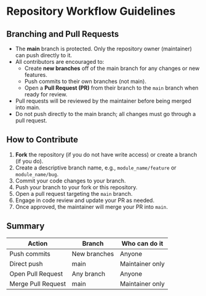 # Repository Workflow Guidelines


## Branching and Pull Requests

- The **main** branch is protected. Only the repository owner (maintainer) can push directly to it.
- All contributors are encouraged to:
  - Create **new branches** off of the main branch for any changes or new features.
  - Push commits to their own branches (not main).
  - Open a **Pull Request (PR)** from their branch to the `main` branch when ready for review.
- Pull requests will be reviewed by the maintainer before being merged into main.
- Do not push directly to the main branch; all changes must go through a pull request.

## How to Contribute

1. **Fork** the repository (if you do not have write access) or create a branch (if you do).
2. Create a descriptive branch name, e.g., `module_name/feature` or `module_name/bug`.
3. Commit your code changes to your branch.
4. Push your branch to your fork or this repository.
5. Open a pull request targeting the `main` branch.
6. Engage in code review and update your PR as needed.
7. Once approved, the maintainer will merge your PR into `main`.

## Summary

| Action                | Branch         | Who can do it  |
|-----------------------|----------------|----------------|
| Push commits          | New branches   | Anyone         |
| Direct push           | main           | Maintainer only|
| Open Pull Request     | Any branch     | Anyone         |
| Merge Pull Request    | main           | Maintainer only|

